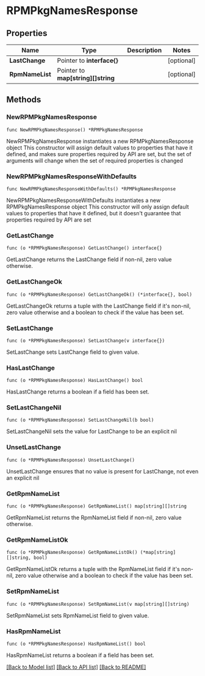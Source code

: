 # RPMPkgNamesResponse

## Properties

Name | Type | Description | Notes
------------ | ------------- | ------------- | -------------
**LastChange** | Pointer to **interface{}** |  | [optional] 
**RpmNameList** | Pointer to **map[string][]string** |  | [optional] 

## Methods

### NewRPMPkgNamesResponse

`func NewRPMPkgNamesResponse() *RPMPkgNamesResponse`

NewRPMPkgNamesResponse instantiates a new RPMPkgNamesResponse object
This constructor will assign default values to properties that have it defined,
and makes sure properties required by API are set, but the set of arguments
will change when the set of required properties is changed

### NewRPMPkgNamesResponseWithDefaults

`func NewRPMPkgNamesResponseWithDefaults() *RPMPkgNamesResponse`

NewRPMPkgNamesResponseWithDefaults instantiates a new RPMPkgNamesResponse object
This constructor will only assign default values to properties that have it defined,
but it doesn't guarantee that properties required by API are set

### GetLastChange

`func (o *RPMPkgNamesResponse) GetLastChange() interface{}`

GetLastChange returns the LastChange field if non-nil, zero value otherwise.

### GetLastChangeOk

`func (o *RPMPkgNamesResponse) GetLastChangeOk() (*interface{}, bool)`

GetLastChangeOk returns a tuple with the LastChange field if it's non-nil, zero value otherwise
and a boolean to check if the value has been set.

### SetLastChange

`func (o *RPMPkgNamesResponse) SetLastChange(v interface{})`

SetLastChange sets LastChange field to given value.

### HasLastChange

`func (o *RPMPkgNamesResponse) HasLastChange() bool`

HasLastChange returns a boolean if a field has been set.

### SetLastChangeNil

`func (o *RPMPkgNamesResponse) SetLastChangeNil(b bool)`

 SetLastChangeNil sets the value for LastChange to be an explicit nil

### UnsetLastChange
`func (o *RPMPkgNamesResponse) UnsetLastChange()`

UnsetLastChange ensures that no value is present for LastChange, not even an explicit nil
### GetRpmNameList

`func (o *RPMPkgNamesResponse) GetRpmNameList() map[string][]string`

GetRpmNameList returns the RpmNameList field if non-nil, zero value otherwise.

### GetRpmNameListOk

`func (o *RPMPkgNamesResponse) GetRpmNameListOk() (*map[string][]string, bool)`

GetRpmNameListOk returns a tuple with the RpmNameList field if it's non-nil, zero value otherwise
and a boolean to check if the value has been set.

### SetRpmNameList

`func (o *RPMPkgNamesResponse) SetRpmNameList(v map[string][]string)`

SetRpmNameList sets RpmNameList field to given value.

### HasRpmNameList

`func (o *RPMPkgNamesResponse) HasRpmNameList() bool`

HasRpmNameList returns a boolean if a field has been set.


[[Back to Model list]](../README.md#documentation-for-models) [[Back to API list]](../README.md#documentation-for-api-endpoints) [[Back to README]](../README.md)


